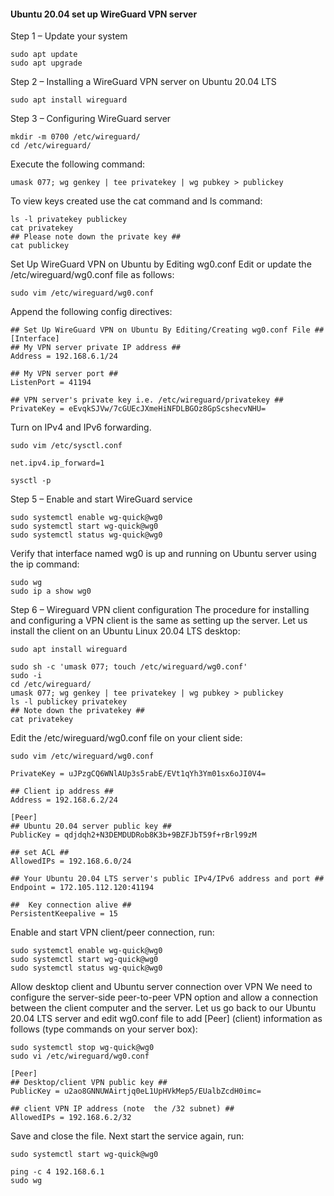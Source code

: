 #### Ubuntu 20.04 set up WireGuard VPN server

Step 1 – Update your system

```
sudo apt update
sudo apt upgrade
```
Step 2 – Installing a WireGuard VPN server on Ubuntu 20.04 LTS

```
sudo apt install wireguard
```

Step 3 – Configuring WireGuard server 

```
mkdir -m 0700 /etc/wireguard/
cd /etc/wireguard/
```
Execute the following command:

```
umask 077; wg genkey | tee privatekey | wg pubkey > publickey
```
To view keys created use the cat command and ls command:

```
ls -l privatekey publickey
cat privatekey
## Please note down the private key ##
cat publickey
```
Set Up WireGuard VPN on Ubuntu by Editing wg0.conf
Edit or update the /etc/wireguard/wg0.conf file as follows:

```
sudo vim /etc/wireguard/wg0.conf
```
Append the following config directives:

```
## Set Up WireGuard VPN on Ubuntu By Editing/Creating wg0.conf File ##
[Interface]
## My VPN server private IP address ##
Address = 192.168.6.1/24
 
## My VPN server port ##
ListenPort = 41194
 
## VPN server's private key i.e. /etc/wireguard/privatekey ##
PrivateKey = eEvqkSJVw/7cGUEcJXmeHiNFDLBGOz8GpScshecvNHU=
```
Turn on IPv4 and IPv6 forwarding.

```
sudo vim /etc/sysctl.conf

net.ipv4.ip_forward=1

sysctl -p
```
Step 5 – Enable and start WireGuard service 

```
sudo systemctl enable wg-quick@wg0
sudo systemctl start wg-quick@wg0
sudo systemctl status wg-quick@wg0
```
Verify that interface named wg0 is up and running on Ubuntu server using the ip command:

```
sudo wg
sudo ip a show wg0
```
Step 6 – Wireguard VPN client configuration
The procedure for installing and configuring a VPN client is the same as setting up the server. Let us install the client on an Ubuntu Linux 20.04 LTS desktop:

```
sudo apt install wireguard
```
```
sudo sh -c 'umask 077; touch /etc/wireguard/wg0.conf'
sudo -i
cd /etc/wireguard/
umask 077; wg genkey | tee privatekey | wg pubkey > publickey
ls -l publickey privatekey
## Note down the privatekey ##
cat privatekey
```
Edit the /etc/wireguard/wg0.conf file on your client side:

```
sudo vim /etc/wireguard/wg0.conf
```

```
PrivateKey = uJPzgCQ6WNlAUp3s5rabE/EVt1qYh3Ym01sx6oJI0V4=
 
## Client ip address ##
Address = 192.168.6.2/24
 
[Peer]
## Ubuntu 20.04 server public key ##
PublicKey = qdjdqh2+N3DEMDUDRob8K3b+9BZFJbT59f+rBrl99zM
 
## set ACL ##
AllowedIPs = 192.168.6.0/24
 
## Your Ubuntu 20.04 LTS server's public IPv4/IPv6 address and port ##
Endpoint = 172.105.112.120:41194
 
##  Key connection alive ##
PersistentKeepalive = 15

```
Enable and start VPN client/peer connection, run:

```
sudo systemctl enable wg-quick@wg0
sudo systemctl start wg-quick@wg0
sudo systemctl status wg-quick@wg0
```
Allow desktop client and Ubuntu server connection over VPN
We need to configure the server-side peer-to-peer VPN option and allow a connection between the client computer and the server. Let us go back to our Ubuntu 20.04 LTS server and edit wg0.conf file to add [Peer] (client) information as follows (type commands on your server box):

```
sudo systemctl stop wg-quick@wg0
sudo vi /etc/wireguard/wg0.conf
```

```
[Peer]
## Desktop/client VPN public key ##
PublicKey = u2ao8GNNUWAirtjq0eL1UpHVkMep5/EUalbZcdH0imc=
 
## client VPN IP address (note  the /32 subnet) ##
AllowedIPs = 192.168.6.2/32
```
Save and close the file. Next start the service again, run:

```
sudo systemctl start wg-quick@wg0
```

```
ping -c 4 192.168.6.1
sudo wg
```

